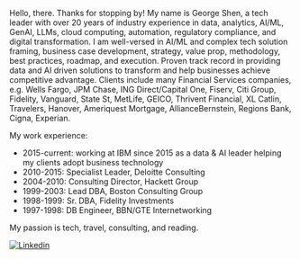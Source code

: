 Hello, there. Thanks for stopping by! My name is George Shen, a tech leader with over 20 years of industry experience in data, analytics, AI/ML, GenAI, LLMs, cloud computing, automation, regulatory compliance, and digital transformation. I am well-versed in AI/ML and complex tech solution framing, business case development, strategy, value prop, methodology, best practices, roadmap, and execution. Proven track record in providing data and AI driven solutions to transform and help businesses achieve competitive advantage. Clients include many Financial Services companies, e.g. Wells Fargo, JPM Chase, ING Direct/Capital One, Fiserv, Citi Group, Fidelity, Vanguard, State St, MetLife, GEICO, Thrivent Financial, XL Catlin, Travelers, Hanover, Ameriquest Mortgage, AllianceBernstein, Regions Bank, Cigna, Experian.

My work experience:

  -  2015-current: working at IBM since 2015 as a data & AI leader helping my clients adopt business technology
  -  2010-2015: Specialist Leader, Deloitte Consulting
  -  2004-2010: Consulting Director, Hackett Group 
  -  1999-2003: Lead DBA, Boston Consulting Group
  -  1998-1999: Sr. DBA, Fidelity Investments
  -  1997-1998: DB Engineer, BBN/GTE Internetworking

My passion is tech, travel, consulting, and reading.

[![Linkedin](https://img.shields.io/badge/-LinkedIn-blue?style=flat&logo=Linkedin&logoColor=white&link=https://www.linkedin.com/in/gwshen/)](https://www.linkedin.com/in/gwshen/)
